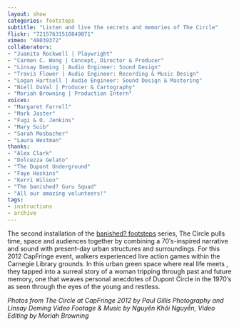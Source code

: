 ```yaml
---
layout: show
categories: footsteps
subtitle: "Listen and live the secrets and memories of The Circle"
flickr: "72157631510849071"
vimeo: "48039372"
collaborators:
- "Juanita Rockwell | Playwright"
- "Carmen C. Wong | Concept, Director & Producer"
- "Linsay Deming | Audio Engineer: Sound Design"
- "Travis Flower | Audio Engineer: Recording & Music Design"
- "Logan Hartsell | Audio Engineer: Sound Design & Mastering"
- "Niell DuVal | Producer & Cartography"
- "Moriah Browning | Production Intern"
voices:
- "Margaret Farrell"
- "Mark Jaster"
- "Fugi & O. Jenkins"
- "Mary Suib"
- "Sarah Mosbacher"
- "Laura Westman"
thanks:
- "Alex Clark"
- "Dolcezza Gelato"
- "The Dupont Underground"
- "Faye Haskins"
- "Kerri Wilson"
- "The banished? Guru Squad"
- "All our amazing volunteers!"
tags:
- instructions
- archive
---
```

The second installation of the [banished? footsteps](/footsteps) series, The Circle pulls time, space and audiences together by combining a 70′s-inspired narrative and sound with present-day urban structures and surroundings. For this 2012 CapFringe event, walkers experienced live action games within the Carnegie Library grounds. In this urban green space where real life meets , they tapped into a surreal story of a woman tripping through past and future memory, one that weaves personal anecdotes of Dupont Circle in the 1970′s as seen through the eyes of the young and restless.

_Photos from The Circle at CapFringe 2012 by Paul Gillis Photography and Linsay Deming_
_Video Footage & Music by Nguyên Khôi Nguyễn, Video Editing by Moriah Browning_